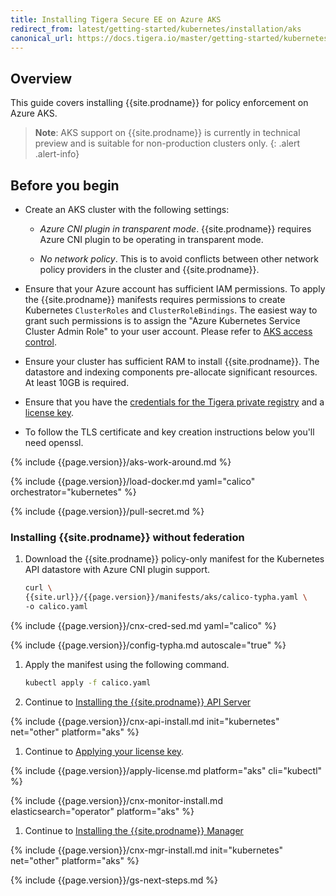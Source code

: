 ```yaml
---
title: Installing Tigera Secure EE on Azure AKS
redirect_from: latest/getting-started/kubernetes/installation/aks
canonical_url: https://docs.tigera.io/master/getting-started/kubernetes/installation/aks
---
```


## Overview

This guide covers installing {{site.prodname}} for policy enforcement on Azure AKS.

> **Note**: AKS support on {{site.prodname}} is currently in technical preview
   and is suitable for non-production clusters only.
{: .alert .alert-info}

## Before you begin

- Create an AKS cluster with the following settings:
 
  - *Azure CNI plugin in transparent mode*. {{site.prodname}} requires Azure CNI plugin to be operating in transparent mode.
  
  - *No network policy*. This is to avoid conflicts between other network policy providers in the cluster and {{site.prodname}}.

- Ensure that your Azure account has sufficient IAM permissions. To apply the {{site.prodname}} manifests requires permissions to create Kubernetes `ClusterRoles` and `ClusterRoleBindings`. The easiest way to grant such permissions is to assign the "Azure Kubernetes Service Cluster Admin Role" to your user account. Please refer to [AKS access control](https://docs.microsoft.com/bs-latn-ba/azure/aks/control-kubeconfig-access).

- Ensure your cluster has sufficient RAM to install {{site.prodname}}.  The datastore and indexing components pre-allocate significant resources.  At least 10GB is required.

- Ensure that you have the [credentials for the Tigera private registry](../../../getting-started/#obtain-the-private-registry-credentials)
  and a [license key](../../../getting-started/#obtain-a-license-key).
  
- To follow the TLS certificate and key creation instructions below you'll need openssl.

{% include {{page.version}}/aks-work-around.md %}

{% include {{page.version}}/load-docker.md yaml="calico" orchestrator="kubernetes" %}

{% include {{page.version}}/pull-secret.md %}

### <a name="install-cnx"></a><a name="install-ee-typha-nofed"></a>Installing {{site.prodname}} without federation

1. Download the {{site.prodname}} policy-only manifest for the Kubernetes API datastore with Azure CNI plugin support.

   ```bash
   curl \
   {{site.url}}/{{page.version}}/manifests/aks/calico-typha.yaml \
   -o calico.yaml
   ```

{% include {{page.version}}/cnx-cred-sed.md yaml="calico" %}

{% include {{page.version}}/config-typha.md autoscale="true" %}

1. Apply the manifest using the following command.

   ```bash
   kubectl apply -f calico.yaml
   ```

1. Continue to [Installing the {{site.prodname}} API Server](#installing-the-{{site.prodnamedash}}-api-server)

{% include {{page.version}}/cnx-api-install.md init="kubernetes" net="other" platform="aks" %}

1. Continue to [Applying your license key](#applying-your-license-key).

{% include {{page.version}}/apply-license.md platform="aks" cli="kubectl" %}

{% include {{page.version}}/cnx-monitor-install.md elasticsearch="operator" platform="aks" %}

1. Continue to [Installing the {{site.prodname}} Manager](#installing-the-{{site.prodnamedash}}-manager)

{% include {{page.version}}/cnx-mgr-install.md init="kubernetes" net="other" platform="aks" %}

{% include {{page.version}}/gs-next-steps.md %}
